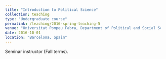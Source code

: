 ```yaml
---
title: "Introduction to Political Science"
collection: teaching
type: "Undergraduate course"
permalink: /teaching/2016-spring-teaching-5
venue: "Universitat Pompeu Fabra, Department of Political and Social Sciences"
date: 2016-10-01
location: "Barcelona, Spain"
---
```


Seminar instructor (Fall terms).
